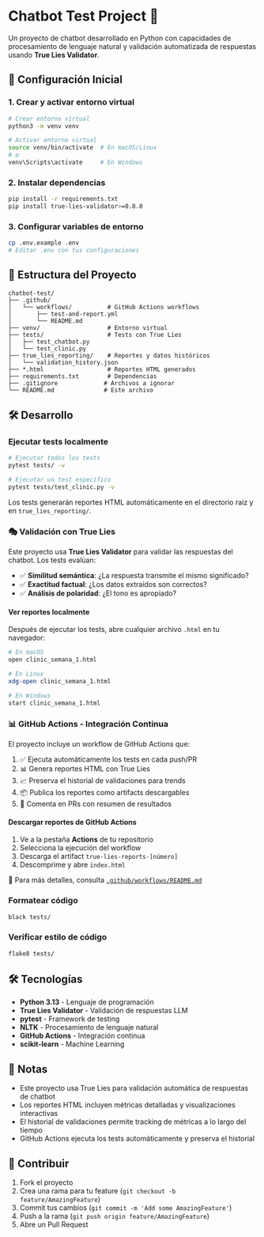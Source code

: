 # Chatbot Test Project 🤖

Un proyecto de chatbot desarrollado en Python con capacidades de procesamiento de lenguaje natural y validación automatizada de respuestas usando **True Lies Validator**.

## 🚀 Configuración Inicial

### 1. Crear y activar entorno virtual

```bash
# Crear entorno virtual
python3 -m venv venv

# Activar entorno virtual
source venv/bin/activate  # En macOS/Linux
# o
venv\Scripts\activate     # En Windows
```

### 2. Instalar dependencias

```bash
pip install -r requirements.txt
pip install true-lies-validator>=0.8.0
```

### 3. Configurar variables de entorno

```bash
cp .env.example .env
# Editar .env con tus configuraciones
```

## 📁 Estructura del Proyecto

```
chatbot-test/
├── .github/
│   └── workflows/          # GitHub Actions workflows
│       ├── test-and-report.yml
│       └── README.md
├── venv/                   # Entorno virtual
├── tests/                  # Tests con True Lies
│   ├── test_chatbot.py
│   └── test_clinic.py
├── true_lies_reporting/    # Reportes y datos históricos
│   └── validation_history.json
├── *.html                  # Reportes HTML generados
├── requirements.txt        # Dependencias
├── .gitignore             # Archivos a ignorar
└── README.md              # Este archivo
```

## 🛠️ Desarrollo

### Ejecutar tests localmente

```bash
# Ejecutar todos los tests
pytest tests/ -v

# Ejecutar un test específico
pytest tests/test_clinic.py -v
```

Los tests generarán reportes HTML automáticamente en el directorio raíz y en `true_lies_reporting/`.

### 🎭 Validación con True Lies

Este proyecto usa **True Lies Validator** para validar las respuestas del chatbot. Los tests evalúan:

- ✅ **Similitud semántica**: ¿La respuesta transmite el mismo significado?
- ✅ **Exactitud factual**: ¿Los datos extraídos son correctos?
- ✅ **Análisis de polaridad**: ¿El tono es apropiado?

#### Ver reportes localmente

Después de ejecutar los tests, abre cualquier archivo `.html` en tu navegador:

```bash
# En macOS
open clinic_semana_1.html

# En Linux
xdg-open clinic_semana_1.html

# En Windows
start clinic_semana_1.html
```

### 📊 GitHub Actions - Integración Continua

El proyecto incluye un workflow de GitHub Actions que:

1. ✅ Ejecuta automáticamente los tests en cada push/PR
2. 📊 Genera reportes HTML con True Lies
3. 📈 Preserva el historial de validaciones para trends
4. 📦 Publica los reportes como artifacts descargables
5. 💬 Comenta en PRs con resumen de resultados

#### Descargar reportes de GitHub Actions

1. Ve a la pestaña **Actions** de tu repositorio
2. Selecciona la ejecución del workflow
3. Descarga el artifact `true-lies-reports-[número]`
4. Descomprime y abre `index.html`

📖 Para más detalles, consulta [`.github/workflows/README.md`](.github/workflows/README.md)

### Formatear código

```bash
black tests/
```

### Verificar estilo de código

```bash
flake8 tests/
```

## 🛠️ Tecnologías

- **Python 3.13** - Lenguaje de programación
- **True Lies Validator** - Validación de respuestas LLM
- **pytest** - Framework de testing
- **NLTK** - Procesamiento de lenguaje natural
- **GitHub Actions** - Integración continua
- **scikit-learn** - Machine Learning

## 📝 Notas

- Este proyecto usa True Lies para validación automática de respuestas de chatbot
- Los reportes HTML incluyen métricas detalladas y visualizaciones interactivas
- El historial de validaciones permite tracking de métricas a lo largo del tiempo
- GitHub Actions ejecuta los tests automáticamente y preserva el historial

## 🤝 Contribuir

1. Fork el proyecto
2. Crea una rama para tu feature (`git checkout -b feature/AmazingFeature`)
3. Commit tus cambios (`git commit -m 'Add some AmazingFeature'`)
4. Push a la rama (`git push origin feature/AmazingFeature`)
5. Abre un Pull Request
